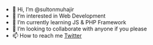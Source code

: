 - 👋 Hi, I’m @sultonmuhajir
- 👀 I’m interested in Web Development
- 🌱 I’m currently learning JS & PHP Framework
- 💞️ I’m looking to collaborate with anyone if you please
- 📫 How to reach me [Twitter](https://twitter.com/sulton_mhjr)
<!---
sultonmuhajir/sultonmuhajir is a ✨ special ✨ repository because its `README.md` (this file) appears on your GitHub profile.
You can click the Preview link to take a look at your changes.
--->
